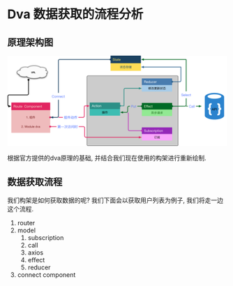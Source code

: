 # Dva 数据获取的流程分析





## 原理架构图

![](../images/data.png)


根据官方提供的dva原理的基础, 并结合我们现在使用的构架进行重新绘制.


## 数据获取流程

我们构架是如何获取数据的呢? 我们下面会以获取用户列表为例子, 我们将走一边这个流程.





1. router
2. model
    1. subscription
    2. call
    3. axios
    5. effect
    6. reducer
3. connect component
